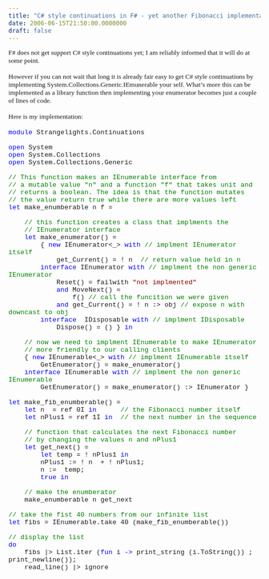 ```yaml
---
title: "C# style continuations in F# - yet another Fibonacci implementation "
date: 2006-06-15T21:50:00.0000000
draft: false
---
```


<P class=NormalVerdana style="MARGIN: 0in 0in 0pt"><SPAN style="FONT-SIZE: 10pt"><FONT face=Verdana>F# does not get support C# style continuations yet; I am reliably informed that it will do at some point.<?xml:namespace prefix = o ns = "urn:schemas-microsoft-com:office:office" /><o:p></o:p></FONT></SPAN></P>
<P class=NormalVerdana style="MARGIN: 0in 0in 0pt"><SPAN style="FONT-SIZE: 10pt"><o:p><FONT face=Verdana>&nbsp;</FONT></o:p></SPAN></P>
<P class=NormalVerdana style="MARGIN: 0in 0in 0pt"><SPAN style="FONT-SIZE: 10pt"><FONT face=Verdana>However if you can not wait that long it is already fair easy to get C# style continuations by implementing System.Collections.Generic.IEmunerable your self. What&#8217;s more this can be implemented as a library function then implementing your enumerator becomes just a couple of lines of code.<o:p></o:p></FONT></SPAN></P>
<P class=NormalVerdana style="MARGIN: 0in 0in 0pt"><SPAN style="FONT-SIZE: 10pt"><o:p><FONT face=Verdana>&nbsp;</FONT></o:p></SPAN></P>
<P class=NormalVerdana style="MARGIN: 0in 0in 0pt"><SPAN style="FONT-SIZE: 10pt"><FONT face=Verdana>Here is my implementation:<o:p></o:p></FONT></SPAN></P>
<P class=NormalVerdana style="MARGIN: 0in 0in 0pt"><SPAN style="FONT-SIZE: 10pt"><o:p><FONT face=Verdana>&nbsp;</FONT></o:p></SPAN></P>
<P class=MsoNormal style="MARGIN: 0in 0in 0pt; mso-layout-grid-align: none"><SPAN style="FONT-SIZE: 10pt; COLOR: blue; FONT-FAMILY: 'Courier New'; mso-no-proof: yes">module</SPAN><SPAN style="FONT-SIZE: 10pt; FONT-FAMILY: 'Courier New'; mso-no-proof: yes"> Strangelights.Continuations<o:p></o:p></SPAN></P>
<P class=MsoNormal style="MARGIN: 0in 0in 0pt; mso-layout-grid-align: none"><SPAN style="FONT-SIZE: 10pt; FONT-FAMILY: 'Courier New'; mso-no-proof: yes"><o:p>&nbsp;</o:p></SPAN></P>
<P class=MsoNormal style="MARGIN: 0in 0in 0pt; mso-layout-grid-align: none"><SPAN style="FONT-SIZE: 10pt; COLOR: blue; FONT-FAMILY: 'Courier New'; mso-no-proof: yes">open</SPAN><SPAN style="FONT-SIZE: 10pt; FONT-FAMILY: 'Courier New'; mso-no-proof: yes"> System<o:p></o:p></SPAN></P>
<P class=MsoNormal style="MARGIN: 0in 0in 0pt; mso-layout-grid-align: none"><SPAN style="FONT-SIZE: 10pt; COLOR: blue; FONT-FAMILY: 'Courier New'; mso-no-proof: yes">open</SPAN><SPAN style="FONT-SIZE: 10pt; FONT-FAMILY: 'Courier New'; mso-no-proof: yes"> System.Collections<o:p></o:p></SPAN></P>
<P class=MsoNormal style="MARGIN: 0in 0in 0pt; mso-layout-grid-align: none"><SPAN style="FONT-SIZE: 10pt; COLOR: blue; FONT-FAMILY: 'Courier New'; mso-no-proof: yes">open</SPAN><SPAN style="FONT-SIZE: 10pt; FONT-FAMILY: 'Courier New'; mso-no-proof: yes"> System.Collections.Generic<o:p></o:p></SPAN></P>
<P class=MsoNormal style="MARGIN: 0in 0in 0pt; mso-layout-grid-align: none"><SPAN style="FONT-SIZE: 10pt; FONT-FAMILY: 'Courier New'; mso-no-proof: yes"><o:p>&nbsp;</o:p></SPAN></P>
<P class=MsoNormal style="MARGIN: 0in 0in 0pt; mso-layout-grid-align: none"><SPAN style="FONT-SIZE: 10pt; COLOR: green; FONT-FAMILY: 'Courier New'; mso-no-proof: yes">// This function makes an IEnumerable interface from<o:p></o:p></SPAN></P>
<P class=MsoNormal style="MARGIN: 0in 0in 0pt; mso-layout-grid-align: none"><SPAN style="FONT-SIZE: 10pt; COLOR: green; FONT-FAMILY: 'Courier New'; mso-no-proof: yes">// a mutable value "n" and a function "f" that takes unit and <o:p></o:p></SPAN></P>
<P class=MsoNormal style="MARGIN: 0in 0in 0pt; mso-layout-grid-align: none"><SPAN style="FONT-SIZE: 10pt; COLOR: green; FONT-FAMILY: 'Courier New'; mso-no-proof: yes">// returns a boolean. The idea is that the function mutates<o:p></o:p></SPAN></P>
<P class=MsoNormal style="MARGIN: 0in 0in 0pt; mso-layout-grid-align: none"><SPAN style="FONT-SIZE: 10pt; COLOR: green; FONT-FAMILY: 'Courier New'; mso-no-proof: yes">// the value return true while there are more values left<o:p></o:p></SPAN></P>
<P class=MsoNormal style="MARGIN: 0in 0in 0pt; mso-layout-grid-align: none"><SPAN style="FONT-SIZE: 10pt; COLOR: blue; FONT-FAMILY: 'Courier New'; mso-no-proof: yes">let</SPAN><SPAN style="FONT-SIZE: 10pt; FONT-FAMILY: 'Courier New'; mso-no-proof: yes"> make_enumberable n f = <o:p></o:p></SPAN></P>
<P class=MsoNormal style="MARGIN: 0in 0in 0pt; mso-layout-grid-align: none"><SPAN style="FONT-SIZE: 10pt; FONT-FAMILY: 'Courier New'; mso-no-proof: yes"><o:p>&nbsp;</o:p></SPAN></P>
<P class=MsoNormal style="MARGIN: 0in 0in 0pt; mso-layout-grid-align: none"><SPAN style="FONT-SIZE: 10pt; FONT-FAMILY: 'Courier New'; mso-no-proof: yes"><SPAN style="mso-spacerun: yes">&nbsp;&nbsp;&nbsp; </SPAN><SPAN style="COLOR: green">// this function creates a class that implments the <o:p></o:p></SPAN></SPAN></P>
<P class=MsoNormal style="MARGIN: 0in 0in 0pt; mso-layout-grid-align: none"><SPAN style="FONT-SIZE: 10pt; FONT-FAMILY: 'Courier New'; mso-no-proof: yes"><SPAN style="mso-spacerun: yes">&nbsp;&nbsp;&nbsp; </SPAN><SPAN style="COLOR: green">// IEnumerator interface<o:p></o:p></SPAN></SPAN></P>
<P class=MsoNormal style="MARGIN: 0in 0in 0pt; mso-layout-grid-align: none"><SPAN style="FONT-SIZE: 10pt; FONT-FAMILY: 'Courier New'; mso-no-proof: yes"><SPAN style="mso-spacerun: yes">&nbsp;&nbsp;&nbsp; </SPAN><SPAN style="COLOR: blue">let</SPAN> make_enumerator() = <o:p></o:p></SPAN></P>
<P class=MsoNormal style="MARGIN: 0in 0in 0pt; mso-layout-grid-align: none"><SPAN style="FONT-SIZE: 10pt; FONT-FAMILY: 'Courier New'; mso-no-proof: yes"><SPAN style="mso-spacerun: yes">&nbsp;&nbsp;&nbsp;&nbsp;&nbsp;&nbsp;&nbsp; </SPAN>{ <SPAN style="COLOR: blue">new</SPAN> IEnumerator&lt;_&gt; <SPAN style="COLOR: blue">with</SPAN> <SPAN style="COLOR: green">// implment IEnumerator itself<o:p></o:p></SPAN></SPAN></P>
<P class=MsoNormal style="MARGIN: 0in 0in 0pt; mso-layout-grid-align: none"><SPAN style="FONT-SIZE: 10pt; FONT-FAMILY: 'Courier New'; mso-no-proof: yes"><SPAN style="mso-spacerun: yes">&nbsp;&nbsp;&nbsp;&nbsp;&nbsp;&nbsp;&nbsp;&nbsp;&nbsp;&nbsp;&nbsp; </SPAN>get_Current() = ! n<SPAN style="mso-spacerun: yes">&nbsp; </SPAN><SPAN style="COLOR: green">// return value held in n<o:p></o:p></SPAN></SPAN></P>
<P class=MsoNormal style="MARGIN: 0in 0in 0pt; mso-layout-grid-align: none"><SPAN style="FONT-SIZE: 10pt; FONT-FAMILY: 'Courier New'; mso-no-proof: yes"><SPAN style="mso-spacerun: yes">&nbsp;&nbsp;&nbsp;&nbsp;&nbsp;&nbsp;&nbsp; </SPAN><SPAN style="COLOR: blue">interface</SPAN> IEnumerator <SPAN style="COLOR: blue">with</SPAN> <SPAN style="COLOR: green">// implment the non generic IEnumerator<o:p></o:p></SPAN></SPAN></P>
<P class=MsoNormal style="MARGIN: 0in 0in 0pt; mso-layout-grid-align: none"><SPAN style="FONT-SIZE: 10pt; FONT-FAMILY: 'Courier New'; mso-no-proof: yes"><SPAN style="mso-spacerun: yes">&nbsp;&nbsp;&nbsp;&nbsp;&nbsp;&nbsp;&nbsp;&nbsp;&nbsp;&nbsp;&nbsp; </SPAN>Reset() = failwith <SPAN style="COLOR: maroon">"not implmented"<o:p></o:p></SPAN></SPAN></P>
<P class=MsoNormal style="MARGIN: 0in 0in 0pt; mso-layout-grid-align: none"><SPAN style="FONT-SIZE: 10pt; FONT-FAMILY: 'Courier New'; mso-no-proof: yes"><SPAN style="mso-spacerun: yes">&nbsp;&nbsp;&nbsp;&nbsp;&nbsp;&nbsp;&nbsp;&nbsp;&nbsp;&nbsp;&nbsp; </SPAN><SPAN style="COLOR: blue">and</SPAN> MoveNext() = <o:p></o:p></SPAN></P>
<P class=MsoNormal style="MARGIN: 0in 0in 0pt; mso-layout-grid-align: none"><SPAN style="FONT-SIZE: 10pt; FONT-FAMILY: 'Courier New'; mso-no-proof: yes"><SPAN style="mso-spacerun: yes">&nbsp;&nbsp;&nbsp;&nbsp;&nbsp;&nbsp;&nbsp;&nbsp;&nbsp;&nbsp;&nbsp;&nbsp;&nbsp;&nbsp;&nbsp; </SPAN>f() <SPAN style="COLOR: green">// call the funcition we were given<o:p></o:p></SPAN></SPAN></P>
<P class=MsoNormal style="MARGIN: 0in 0in 0pt; mso-layout-grid-align: none"><SPAN style="FONT-SIZE: 10pt; FONT-FAMILY: 'Courier New'; mso-no-proof: yes"><SPAN style="mso-spacerun: yes">&nbsp;&nbsp;&nbsp;&nbsp;&nbsp;&nbsp;&nbsp;&nbsp;&nbsp;&nbsp;&nbsp; </SPAN><SPAN style="COLOR: blue">and</SPAN> get_Current() = ! n :&gt; obj <SPAN style="COLOR: green">// expose n with downcast to obj<o:p></o:p></SPAN></SPAN></P>
<P class=MsoNormal style="MARGIN: 0in 0in 0pt; mso-layout-grid-align: none"><SPAN style="FONT-SIZE: 10pt; FONT-FAMILY: 'Courier New'; mso-no-proof: yes"><SPAN style="mso-spacerun: yes">&nbsp;&nbsp;&nbsp;&nbsp;&nbsp;&nbsp;&nbsp; </SPAN><SPAN style="COLOR: blue">interface</SPAN><SPAN style="mso-spacerun: yes">&nbsp; </SPAN>IDisposable <SPAN style="COLOR: blue">with</SPAN> <SPAN style="COLOR: green">// implment IDisposable<o:p></o:p></SPAN></SPAN></P>
<P class=MsoNormal style="MARGIN: 0in 0in 0pt; mso-layout-grid-align: none"><SPAN style="FONT-SIZE: 10pt; FONT-FAMILY: 'Courier New'; mso-no-proof: yes"><SPAN style="mso-spacerun: yes">&nbsp;&nbsp;&nbsp;&nbsp;&nbsp;&nbsp;&nbsp;&nbsp;&nbsp;&nbsp;&nbsp; </SPAN>Dispose() = () } <SPAN style="COLOR: blue">in<o:p></o:p></SPAN></SPAN></P>
<P class=MsoNormal style="MARGIN: 0in 0in 0pt; mso-layout-grid-align: none"><SPAN style="FONT-SIZE: 10pt; FONT-FAMILY: 'Courier New'; mso-no-proof: yes"><SPAN style="mso-spacerun: yes">&nbsp;&nbsp;&nbsp;&nbsp;&nbsp;&nbsp;&nbsp;&nbsp;&nbsp;&nbsp;&nbsp; </SPAN><o:p></o:p></SPAN></P>
<P class=MsoNormal style="MARGIN: 0in 0in 0pt; mso-layout-grid-align: none"><SPAN style="FONT-SIZE: 10pt; FONT-FAMILY: 'Courier New'; mso-no-proof: yes"><SPAN style="mso-spacerun: yes">&nbsp;&nbsp;&nbsp; </SPAN><SPAN style="COLOR: green">// now we need to implment IEnumerable to make IEnumerator<o:p></o:p></SPAN></SPAN></P>
<P class=MsoNormal style="MARGIN: 0in 0in 0pt; mso-layout-grid-align: none"><SPAN style="FONT-SIZE: 10pt; FONT-FAMILY: 'Courier New'; mso-no-proof: yes"><SPAN style="mso-spacerun: yes">&nbsp;&nbsp;&nbsp; </SPAN><SPAN style="COLOR: green">// more friendly to our calling clients<o:p></o:p></SPAN></SPAN></P>
<P class=MsoNormal style="MARGIN: 0in 0in 0pt; mso-layout-grid-align: none"><SPAN style="FONT-SIZE: 10pt; FONT-FAMILY: 'Courier New'; mso-no-proof: yes"><SPAN style="mso-spacerun: yes">&nbsp;&nbsp;&nbsp; </SPAN>{ <SPAN style="COLOR: blue">new</SPAN> IEnumerable&lt;_&gt; <SPAN style="COLOR: blue">with</SPAN> <SPAN style="COLOR: green">// implment IEnumerable itself<o:p></o:p></SPAN></SPAN></P>
<P class=MsoNormal style="MARGIN: 0in 0in 0pt; mso-layout-grid-align: none"><SPAN style="FONT-SIZE: 10pt; FONT-FAMILY: 'Courier New'; mso-no-proof: yes"><SPAN style="mso-spacerun: yes">&nbsp;&nbsp;&nbsp;&nbsp;&nbsp;&nbsp;&nbsp; </SPAN>GetEnumerator() = make_enumerator() <o:p></o:p></SPAN></P>
<P class=MsoNormal style="MARGIN: 0in 0in 0pt; mso-layout-grid-align: none"><SPAN style="FONT-SIZE: 10pt; FONT-FAMILY: 'Courier New'; mso-no-proof: yes"><SPAN style="mso-spacerun: yes">&nbsp;&nbsp;&nbsp; </SPAN><SPAN style="COLOR: blue">interface</SPAN> IEnumerable <SPAN style="COLOR: blue">with</SPAN> <SPAN style="COLOR: green">// implment the non generic IEnumerable<o:p></o:p></SPAN></SPAN></P>
<P class=MsoNormal style="MARGIN: 0in 0in 0pt; mso-layout-grid-align: none"><SPAN style="FONT-SIZE: 10pt; FONT-FAMILY: 'Courier New'; mso-no-proof: yes"><SPAN style="mso-spacerun: yes">&nbsp;&nbsp;&nbsp;&nbsp;&nbsp;&nbsp;&nbsp; </SPAN>GetEnumerator() = make_enumerator() :&gt; IEnumerator }<o:p></o:p></SPAN></P>
<P class=MsoNormal style="MARGIN: 0in 0in 0pt; mso-layout-grid-align: none"><SPAN style="FONT-SIZE: 10pt; FONT-FAMILY: 'Courier New'; mso-no-proof: yes"><SPAN style="mso-spacerun: yes">&nbsp;&nbsp;&nbsp;&nbsp;&nbsp;&nbsp;&nbsp; </SPAN><o:p></o:p></SPAN></P>
<P class=MsoNormal style="MARGIN: 0in 0in 0pt; mso-layout-grid-align: none"><SPAN style="FONT-SIZE: 10pt; COLOR: blue; FONT-FAMILY: 'Courier New'; mso-no-proof: yes">let</SPAN><SPAN style="FONT-SIZE: 10pt; FONT-FAMILY: 'Courier New'; mso-no-proof: yes"> make_fib_enumberable() = <o:p></o:p></SPAN></P>
<P class=MsoNormal style="MARGIN: 0in 0in 0pt; mso-layout-grid-align: none"><SPAN style="FONT-SIZE: 10pt; FONT-FAMILY: 'Courier New'; mso-no-proof: yes"><SPAN style="mso-spacerun: yes">&nbsp;&nbsp;&nbsp; </SPAN><SPAN style="COLOR: blue">let</SPAN> n<SPAN style="mso-spacerun: yes">&nbsp; </SPAN>= ref 0I <SPAN style="COLOR: blue">in</SPAN><SPAN style="mso-spacerun: yes">&nbsp;&nbsp;&nbsp;&nbsp;&nbsp; </SPAN><SPAN style="COLOR: green">// the Fibonacci number itself<o:p></o:p></SPAN></SPAN></P>
<P class=MsoNormal style="MARGIN: 0in 0in 0pt; mso-layout-grid-align: none"><SPAN style="FONT-SIZE: 10pt; FONT-FAMILY: 'Courier New'; mso-no-proof: yes"><SPAN style="mso-spacerun: yes">&nbsp;&nbsp;&nbsp; </SPAN><SPAN style="COLOR: blue">let</SPAN> nPlus1 = ref 1I <SPAN style="COLOR: blue">in</SPAN><SPAN style="mso-spacerun: yes">&nbsp; </SPAN><SPAN style="COLOR: green">// the next number in the sequence<o:p></o:p></SPAN></SPAN></P>
<P class=MsoNormal style="MARGIN: 0in 0in 0pt; mso-layout-grid-align: none"><SPAN style="FONT-SIZE: 10pt; COLOR: green; FONT-FAMILY: 'Courier New'; mso-no-proof: yes"><o:p>&nbsp;</o:p></SPAN></P>
<P class=MsoNormal style="MARGIN: 0in 0in 0pt; mso-layout-grid-align: none"><SPAN style="FONT-SIZE: 10pt; FONT-FAMILY: 'Courier New'; mso-no-proof: yes"><SPAN style="mso-spacerun: yes">&nbsp;&nbsp;&nbsp; </SPAN><SPAN style="COLOR: green">// function that calculates the next Fibonacci number<o:p></o:p></SPAN></SPAN></P>
<P class=MsoNormal style="MARGIN: 0in 0in 0pt; mso-layout-grid-align: none"><SPAN style="FONT-SIZE: 10pt; FONT-FAMILY: 'Courier New'; mso-no-proof: yes"><SPAN style="mso-spacerun: yes">&nbsp;&nbsp;&nbsp; </SPAN><SPAN style="COLOR: green">// by changing the values n and nPlus1<o:p></o:p></SPAN></SPAN></P>
<P class=MsoNormal style="MARGIN: 0in 0in 0pt; mso-layout-grid-align: none"><SPAN style="FONT-SIZE: 10pt; FONT-FAMILY: 'Courier New'; mso-no-proof: yes"><SPAN style="mso-spacerun: yes">&nbsp;&nbsp;&nbsp; </SPAN><SPAN style="COLOR: blue">let</SPAN> get_next() =<SPAN style="mso-spacerun: yes">&nbsp;&nbsp;&nbsp;&nbsp;&nbsp;&nbsp;&nbsp; </SPAN><o:p></o:p></SPAN></P>
<P class=MsoNormal style="MARGIN: 0in 0in 0pt; mso-layout-grid-align: none"><SPAN style="FONT-SIZE: 10pt; FONT-FAMILY: 'Courier New'; mso-no-proof: yes"><SPAN style="mso-spacerun: yes">&nbsp;&nbsp;&nbsp;&nbsp;&nbsp;&nbsp;&nbsp; </SPAN><SPAN style="COLOR: blue">let</SPAN> temp = ! nPlus1 <SPAN style="COLOR: blue">in</SPAN> <o:p></o:p></SPAN></P>
<P class=MsoNormal style="MARGIN: 0in 0in 0pt; mso-layout-grid-align: none"><SPAN style="FONT-SIZE: 10pt; FONT-FAMILY: 'Courier New'; mso-no-proof: yes"><SPAN style="mso-spacerun: yes">&nbsp;&nbsp;&nbsp;&nbsp;&nbsp;&nbsp;&nbsp; </SPAN></SPAN><SPAN lang=FR style="FONT-SIZE: 10pt; FONT-FAMILY: 'Courier New'; mso-no-proof: yes; mso-ansi-language: FR">nPlus1 := ! n<SPAN style="mso-spacerun: yes">&nbsp; </SPAN>+ ! nPlus1; <o:p></o:p></SPAN></P>
<P class=MsoNormal style="MARGIN: 0in 0in 0pt; mso-layout-grid-align: none"><SPAN lang=FR style="FONT-SIZE: 10pt; FONT-FAMILY: 'Courier New'; mso-no-proof: yes; mso-ansi-language: FR"><SPAN style="mso-spacerun: yes">&nbsp;&nbsp;&nbsp;&nbsp;&nbsp;&nbsp;&nbsp; </SPAN>n :=<SPAN style="mso-spacerun: yes">&nbsp; </SPAN>temp; <o:p></o:p></SPAN></P>
<P class=MsoNormal style="MARGIN: 0in 0in 0pt; mso-layout-grid-align: none"><SPAN lang=FR style="FONT-SIZE: 10pt; FONT-FAMILY: 'Courier New'; mso-no-proof: yes; mso-ansi-language: FR"><SPAN style="mso-spacerun: yes">&nbsp;&nbsp;&nbsp;&nbsp;&nbsp;&nbsp;&nbsp; </SPAN></SPAN><SPAN style="FONT-SIZE: 10pt; COLOR: blue; FONT-FAMILY: 'Courier New'; mso-no-proof: yes">true</SPAN><SPAN style="FONT-SIZE: 10pt; FONT-FAMILY: 'Courier New'; mso-no-proof: yes"> <SPAN style="COLOR: blue">in<o:p></o:p></SPAN></SPAN></P>
<P class=MsoNormal style="MARGIN: 0in 0in 0pt; mso-layout-grid-align: none"><SPAN style="FONT-SIZE: 10pt; COLOR: blue; FONT-FAMILY: 'Courier New'; mso-no-proof: yes"><o:p>&nbsp;</o:p></SPAN></P>
<P class=MsoNormal style="MARGIN: 0in 0in 0pt; mso-layout-grid-align: none"><SPAN style="FONT-SIZE: 10pt; FONT-FAMILY: 'Courier New'; mso-no-proof: yes"><SPAN style="mso-spacerun: yes">&nbsp;&nbsp;&nbsp; </SPAN><SPAN style="COLOR: green">// make the enumberator<o:p></o:p></SPAN></SPAN></P>
<P class=MsoNormal style="MARGIN: 0in 0in 0pt; mso-layout-grid-align: none"><SPAN style="FONT-SIZE: 10pt; FONT-FAMILY: 'Courier New'; mso-no-proof: yes"><SPAN style="mso-spacerun: yes">&nbsp;&nbsp;&nbsp; </SPAN>make_enumberable n get_next<o:p></o:p></SPAN></P>
<P class=MsoNormal style="MARGIN: 0in 0in 0pt; mso-layout-grid-align: none"><SPAN style="FONT-SIZE: 10pt; FONT-FAMILY: 'Courier New'; mso-no-proof: yes"><o:p>&nbsp;</o:p></SPAN></P>
<P class=MsoNormal style="MARGIN: 0in 0in 0pt; mso-layout-grid-align: none"><SPAN style="FONT-SIZE: 10pt; COLOR: green; FONT-FAMILY: 'Courier New'; mso-no-proof: yes">// take the fist 40 numbers from our infinite list<o:p></o:p></SPAN></P>
<P class=MsoNormal style="MARGIN: 0in 0in 0pt; mso-layout-grid-align: none"><SPAN style="FONT-SIZE: 10pt; COLOR: blue; FONT-FAMILY: 'Courier New'; mso-no-proof: yes">let</SPAN><SPAN style="FONT-SIZE: 10pt; FONT-FAMILY: 'Courier New'; mso-no-proof: yes"> fibs = IEnumerable.take 40 (make_fib_enumberable())<o:p></o:p></SPAN></P>
<P class=MsoNormal style="MARGIN: 0in 0in 0pt; mso-layout-grid-align: none"><SPAN style="FONT-SIZE: 10pt; FONT-FAMILY: 'Courier New'; mso-no-proof: yes"><o:p>&nbsp;</o:p></SPAN></P>
<P class=MsoNormal style="MARGIN: 0in 0in 0pt; mso-layout-grid-align: none"><SPAN style="FONT-SIZE: 10pt; COLOR: green; FONT-FAMILY: 'Courier New'; mso-no-proof: yes">// display the list<o:p></o:p></SPAN></P>
<P class=MsoNormal style="MARGIN: 0in 0in 0pt; mso-layout-grid-align: none"><SPAN style="FONT-SIZE: 10pt; COLOR: blue; FONT-FAMILY: 'Courier New'; mso-no-proof: yes">do</SPAN><SPAN style="FONT-SIZE: 10pt; FONT-FAMILY: 'Courier New'; mso-no-proof: yes"> <o:p></o:p></SPAN></P>
<P class=MsoNormal style="MARGIN: 0in 0in 0pt; mso-layout-grid-align: none"><SPAN style="FONT-SIZE: 10pt; FONT-FAMILY: 'Courier New'; mso-no-proof: yes"><SPAN style="mso-spacerun: yes">&nbsp;&nbsp;&nbsp; </SPAN>fibs |&gt; List.iter (<SPAN style="COLOR: blue">fun</SPAN> i <SPAN style="COLOR: blue">-&gt;</SPAN> print_string (i.ToString()) ; print_newline());<o:p></o:p></SPAN></P>
<P class=NormalVerdana style="MARGIN: 0in 0in 0pt"><SPAN style="FONT-SIZE: 10pt; FONT-FAMILY: 'Courier New'; mso-no-proof: yes"><SPAN style="mso-spacerun: yes">&nbsp;&nbsp;&nbsp; </SPAN>read_line() |&gt; ignore</SPAN><SPAN style="FONT-SIZE: 10pt"><o:p></o:p></SPAN></P>
